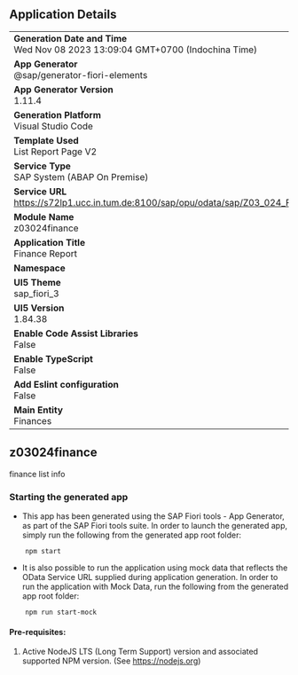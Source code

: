 ## Application Details
|               |
| ------------- |
|**Generation Date and Time**<br>Wed Nov 08 2023 13:09:04 GMT+0700 (Indochina Time)|
|**App Generator**<br>@sap/generator-fiori-elements|
|**App Generator Version**<br>1.11.4|
|**Generation Platform**<br>Visual Studio Code|
|**Template Used**<br>List Report Page V2|
|**Service Type**<br>SAP System (ABAP On Premise)|
|**Service URL**<br>https://s72lp1.ucc.in.tum.de:8100/sap/opu/odata/sap/Z03_024_FFINANCE_01_SRV
|**Module Name**<br>z03024finance|
|**Application Title**<br>Finance Report|
|**Namespace**<br>|
|**UI5 Theme**<br>sap_fiori_3|
|**UI5 Version**<br>1.84.38|
|**Enable Code Assist Libraries**<br>False|
|**Enable TypeScript**<br>False|
|**Add Eslint configuration**<br>False|
|**Main Entity**<br>Finances|

## z03024finance

finance list info

### Starting the generated app

-   This app has been generated using the SAP Fiori tools - App Generator, as part of the SAP Fiori tools suite.  In order to launch the generated app, simply run the following from the generated app root folder:

```
    npm start
```

- It is also possible to run the application using mock data that reflects the OData Service URL supplied during application generation.  In order to run the application with Mock Data, run the following from the generated app root folder:

```
    npm run start-mock
```

#### Pre-requisites:

1. Active NodeJS LTS (Long Term Support) version and associated supported NPM version.  (See https://nodejs.org)


